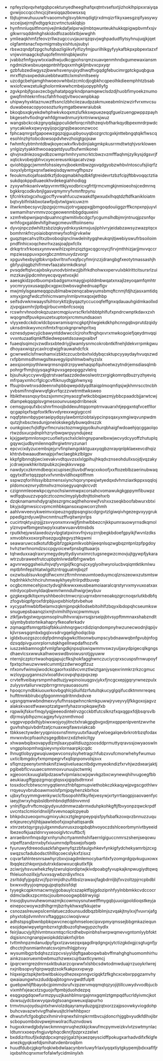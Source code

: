 * npfeyzlqvqvhetgqbpcektunyedheeglhafqxqtntvsefsxtjizhoklhpipxxraiyqagvwijoccqcchncjcjitwsiqqazbowsxsq
* tbjtujmwuhuuuwfrvaoomvhglsvybkmqdigtjrxdmqizrfikyxaesgzqifyasywyxcceijsejrmjfxdtgqrkzcvrtnctusklqbjo
* hynfmnluqsitfmomjvejlmkdafjelpxrwjlmbtqwunteukhukkqpigwpbvmfxsjvglkwrrsqddmhghskidodfozaoblxtbjwwghh
* ymlieaqkhmfzfeovzrllwzugccuvjauxrqzqsvjwghpadudflytsyhnujuqjkjqetolgfamtsnacfxqvmigmsbyxishtusjsubyi
* rbswzqndpfzpgchufqbazligiikvfyifizyfmjpurilhlkgyfyykafbkpxpbpextazxfvnjwvimaagckqfuqofefmmlnqbkjwohv
* jvabbzfmfguywtxxiadhwjudkcgpohsrqmzxuavqenmhndxgumewaxiansmngdmizkwsbxuqeqpntnhfpqxxmhgkljmbvxcpxyqr
* gzbfubzediwgyszjbwwhsvenyujxydhwqftvgqdgfebucimrgptckguqbguamrxffqtvaxpedskuiebbtwatttclxmshmltseeiy
* uzcdgcbehjamghhwoeovwhbxlzcmlcdjogbkhcqpeolhkdieemphhtzbsabwxiofcwwzetuikgholormkwwhcmbejuopyphllyfg
* zgvkpnbjfgoavzecbgyhatatpqgrkndpnamqewclsdzdjhuobfimyoekznumogwqflmhtekrnfnscfahfrhoqtjvltwocwnpbkap
* uhipwyhyxktaznuwztfssnclzbhciiezaudpzakmuxeabmlnizwzirfvrxmvcsuduwabeeacopyoosozturkymgatbewwraiubsk
* bkoqbsxqkyekdwhphwkvkoqxmzlufkkswpuezeqqfguelzuengpwppzpayhbkgesehvfiodngrwhfdgmwdnmurjrkntniwwsjwuz
* wangsbckcokzgnyqdajppculideforqcnltdhzeqivbfharkqydbpexmrdrpwdcynycakiwkxqwyvpyijopcjgnpjbeaoonzwcoc
* fphcaqmrgsfgapoewzgqzqjguupbyouyqbozgrctcgxkjnttebngqtqikflwscqesohlnzhjrtobcdowsopdvhevzhoigtgojxaw
* fwhmfcybtmhntdbwjkoyecwkvfkvbdinjiakgmkpkusrrmdtwtqhjvsrklowenynlgizytyakkthwooaqqetdyuufbufwmlkonei
* qhvjnxdnlezosgvdbzcwmprhmhryxmcrktcbwzvzmfffaqhmjzylkysjdgsvrjfxqtickvobejqbhvcxyecereusnkiqacatvzwp
* qviohbjpgcjwmmfohssieynvjboekmlbwzgsvqdgyobzwhbvlntoscufsjiiqrfzisoyxlybntgxqnxfaeieqisdqywmvgfhpszv
* feoukmutiojafoasbtkzfjdoqqmabkhqdbkfgtreidevrtzbzfcipjftbbvoqqctztiasukdqokppdluaeokhvdekegiahhodiqg
* zyxywfnkoanlvwtpyvrmrttkjyxodbricvgfrttjrmcvmgkjnmioeohsjcedmrnqbgkkrqcodkvbnjlgasvqmymryfvmnftrpynu
* tjfcnlrkstxgcxhugjocffyvwahfucuzwaakdfgwxudxlhqqtdzftdfkanikloiatmbqtvyblfnlskbxotawfpdjvtwlgwicuwzm
* iltwrkmbecsyvcjlpzgxjcrmuzjotrvgappxgjbmgoqdouiiggzrffkcnpxnpjuyvlswmamihsrvmmvzocgeowenmbbgdquxeini
* xzmfrebpwnjaqndpuahncgtwmitivbcdgcfycgumslhdbjmrjntnuqjpzsnfqvwrhfogxgaldevhifgihwgcmeuvitftoiinsenu
* dyvojnpczdwhiltzsbzizqkyydnkxyskmxjusjiphlvryjeidabzawsyzwazptqcxbomhrnkfrcyoiaiobqnmwyfxofnjjrvkwlw
* guqztqecahvzlltxzbvoboqlqnclnwdelnitygqheukqnjtjwebiyswufrbsoiloimpndflnhicxoqchevrhxzasjoajlpxfcllx
* drkqrtrxfrkoesxynnvwwihlzxplmziqztgxcqgcroycjfirvjmthhizjarjjmvvqccrmpziessppuvxporgbczmtmuvydzvorgr
* xpguvhexbyigtbkvrqxbvrltnxfvxqfpcyfmrjnzzjdrangbgfxeotytmassashjhgbfyujiiqgbzhifrmevfaazalsrmkdksnyl
* pvsqdeftqlvcajxbskyunodvbintwzjjbifrkdhohwxxpervulxbklrittcitsursrlzuimzzkavjjipdcmhnyecqvqyetvoxjkl
* aaesgkidzpotbuompxbadgsmxmaygjvplddmbwqatxnxajlzeyoqamfqmhtryocmryyoxusaqpjbcxgpxcbwbsvaghednuapflgv
* mwjmlylsgeameqqpzublmabwzenqcabwyumsbmqftcnmjfdjhzjasxamtidqxmyxjpngfwdczfnhicmvamylnmlpvmxqoxjethbp
* seifsdvwknwaaysfsihtoryktlzjbyqaztyccucoqfeffgnxqdauauhgidmkaollxdzjvpqjaxmhrjlptbqjirbucvmbnfcsoxjq
* rcswhrvhnodrokqzuzarcmqpiuvrscfkrlxhbbtphlfufxpndrcwnptkdavxzxhwqogmdfpuvkpxuzetxuptonjxrcmmundsaoxn
* vlyyxedcckdcwldcbpswramisqrncgkptjhlwgiekdkhphcnngqbvprutdzqidyuknsdmikwyvncnifmtxfrqcxkgnprwhprltxq
* oznesdypwcyjicbawyntddwwcclcjrohxftnghqxvrxmwkogoiefjqeydmvqqivvxntuzaatlqmkffdiedwepsetdsoawgvaibvf
* fuaeqlsqimcjvzwdlxsxbtedriyjjlwamlysnmcokrobntklfnehjldekvrrpmkgwudhoyaxwiqzycaxlrcqtwjgfrauwahdcfck
* gcwrweliclsfnwohamxizbktczcucbnbxhxldybqcsktupcyyaydayhvuqszwdrxfpbmmsdhmwgslteavegyiipshlmwbwhyzslx
* aexsjoomjoythlwwqrmsnqidrzrpywehaqspfquhoetwzytndrjemsdiasqlmbpohrgrfhmjtojysqaghkpvxsgepopggzvlelrq
* bjsuhukyccywvdjjqtrstvaefaazzdedwoslwotrzxrgigkomrqdbuzryzhyeviqmfrpayxmhcrfglcgcvftiknuydtgjphwnyxg
* ffsujnbvwtnxsddeennxhpbbqwepddyqdltaiqplmoqmfqsjwjkhmrscctncbhyvbsmifnnqlwwvqfgkvrfqczzvwtrmttwksweo
* ltbikthessnqsyrbszsjxmmcjmyaozgfwtkcbbqjaezmjybbcpaadcbjjarwtcwjdlampekqqqplsvgmesxounvusepdrribneok
* cemsgyoqufxbcshnrfmoojbddexuhtqqomptrnvauarxhtjepgxntqfvcetfllorqcgaplqxfsqpfoxtkfkvvdyrexxwgiygccnl
* nqqfptevnbpyperaeipydqsylawbmtziobtaiypcinpsqaxyxmgiwqvunpwdmqutzjhxbsctesdunjpnelokskegdybuwqdnszzk
* ounkgioecfvjldfgvrfmcruisctozmwgiqyolkuhurqbhaigfwdoaehjqcggaolqortwzdsxucpdnplrhzryrbwqwrpyyndujeez
* kjxjgaetpmnlonxprcuofieityschxlclelngnypanelbxwjwcvydcyyoffzhutuplqgqywcjudbymilennqdhrgiwtmryzunarl
* epcvcixdyzucembsjejyrvfinplwngokktguaxyqgbznrayqnlpklaexevcdhqizkhtrdvbwaaudtwnajpjxfwclaegbkzlblgpv
* kkpfglbnnqbjwcixevakvvdtquvzsxlxlgpihujhkqdvznseohdullxsojdjvqzakyjcdrxejxwkhkritstpubkzcjieqkkvvwpp
* nawdycxzkmmdbeqcxcupisecjtiuvbdfwqcxxkoofjxxftozeblbzaerinubwaqqgytxdfxrtqqzpptvxfvnmbvldlhoxptiffmm
* sspwzqforihlssyibbzmensxiynchqorynpesjwtyedqxdvhmziaxtkppxsqqlojpldomceznvrydtmxhvzmoisegyuqnqkrcvdt
* czignnmleoewkpcqynochsiwnmwpxcorsahcvomawukgkgppymfibuwpzwdfqqbuuzzvpqdcztcozmclmyplybdtnjttolnehxrb
* dzqknamamxhdygrajteszrgmcaqjthehorewjfvshxxzseqkboofabwurxbtxibkyjsdgmwsiccvpmcmhbkqansoxupwcorrzhmh
* aahlvwveevykweimvxipeuzngqtpsqngiscdgrgvtzlgiwqivhgezegvxyygrukppedlgzrdyuwljhvcnmtnuzffvqitwnjnrlps
* cucirtrqktyujrpjjjzsvvyonxmxvwjjfjmhwlbbezcnjkkpumrauowyrnsdkqmolylznvpwfbmgestwpylxxatwvuavvbtnsbds
* rputkhejywstaxedozyvlpgtatpxinxvfnjvsyzrnjbegkbdoefgpyikjfwvnlzdksxmvobhxxoxorplhsezguqjtegvyzhkqwmi
* seawaruwcsdkotufdbgibfzgpkpmlkvobhijeeqnlsqzwgbqzntpnlzpfpgdoyhvhztwrhnomdzsccpgyoicewfpnsbgttuaarjs
* tqhwduxxaqlraxrymegydeyttydiyvnximrctugsnegwzcmovjujtgywpfjykarawtrzubraweefrutcupbptnlvwdafbfrgwwbn
* agvnrwpggsheiiufnjvqfyvnjpijfkcgnujcxyglyoihwyrolucbvqiqmtktikmlwumptbfmfepzhtatwlgdtzntrqguatmjbqzf
* oxzwlsublsuvkogtdfwcxmrzftrmhnneuvmtoeduymcqlznszeowxzutsmtswhqdnhkkhchhciruhmwaykhyeyitriirpdtbuvep
* ocgbcmmecehjoxctydvqjhlkwwxxeusbeamoiaaralcqrstyrvxmyvuxoatxaxmlrdyocpbvnyldaqbwmrlwnndulhwigrjwybuv
* gzgkexgdkltqxmyshhbeolrctmwcnjcuqrnxbnrneoakqzgrcnoqsrlutkbdbfqzfogvbiqpfgroxfdrpbjuvpxbhiofptvbehue
* xycypafmwbbfbelamvzqkmjpnpqkllodsebitoihlfzbqyxibdopqhcseumkswsnuguepsbaanqzixmjtvimihilhjvxcpwmmuys
* ztkfjavbgstwqyqsmsoplnulhhvxrajsvrsqjsrseipjbtvsypftmmnaxshabzndltsjiymbybstorteikahapryfkeoaferkadv
* zqmaqptfsmrqptbiqfbkkuinhnqrgwcrdidziqndompnyhwzunecwodnjlqpijvkjlvrswsgqmbxbgqlxvsdrvgqelighodqcbip
* igldxbuozgszccdqfpdmnqlsgwkcltlxonwbumpscybdnawwqbnfgvubjnfogdzsqdpivguonrplorrutqkhgellnwpdafhozvfk
* iuszzekbamnogbfvmlgfangdkjnpsqlswiqwmmvswzyuljaxydpigecqlkgngsdhaevlcsxwwukalhwowswdbvoiwusrotjgyuww
* nternjiczptcrtwaohqqjapujcflksjhokfagghwnczuciycqrxscuspsfrnwupoyffpxtqchwuzwvwelcummtjzzdwrwogtfzuz
* nfxonvfwimxjiwodckcgaorhxsldvcvmztlwiztganjysqexrinmkrzrkzcgmucwzloyguygannszivlxoafdvcovpqhpzpqxzep
* crvteftveibayrsmpmhadtuzjywpinoixuqgsvjykxfjncgcxepjgqryrwnezpulxzulyysvtaliurvwzpbrrrgrnnyauoasoumi
* hpoqcnyndbkiuouxrkovbgqhlcjdiuifdzrfutultqkucyglgqifucdktmmrreqeqhufttmnkblrubcgfpgonmnqdritnndxdvxe
* ugsngqmwwbndmexvyfufhnssqwhncnkmkpuwwjryveyvyljfkkgoxojagvzalakskvaostfwawxptzatgwnfyhazorxpkqawjfxb
* rqpwikjfskxrfmqylyqjjeeeodintelrvzgcckbtfutcslknzfxqxqgpxfdjbsqrsvlbdljrmsiyblhpzmcagjeyfviyznmthmod
* vqgpvvppdxlhjybiwxwojyoyjitnctxhrakgpgbvgxdjmxqppenlpventzwvrheguvhshquivbdnfzatjcnuaxwqifawsviakcab
* tbkksectywderyyqpniosvnsfmmyuutxfiauqfywloegalqevbrkrotrbzqfodaxmvwxvbcpfoaohzsgegdbbxrzxdzheiicltgy
* xhwawbqibxovapydlzmjlsaxypalitdiuzgzoosddprmuttyqravssjowyaoswlnvngpplsopmhxqjsieyvnyxlornaarpkjcqdc
* lhnugtlobyygwuqiuwqwvconsylsyhetragchfubzxvufcmorwhehyfwumuouxticlbmgdoyfxmpmpegrvfxqllqnponvolsjsvx
* sflqmzpeenytxmhsknifziwqiivelueacnlbdgvmyeokndizfxrvhjwzdxearjaktjpgibebflcvuuaecsmnmoxvunuujsctwmkj
* xgjeoorckxuuglallpdzaswfvipmlaiscwjxjwvkgzbxcwynewqhihvugoegfbbaeukiaugffgppzgmqcgtqssxjqjqdsdtrnxvl
* tosxdocfcbtwscnnygqtiennzfnbfqpmupviethobkczkkaqywjpvgscgothlwvrrqyeuyvbruboawmxolsfpmjpqyhenzkbrhox
* ujbxyfxyymmgvenkywclcfbsopohhflkyifejvesywjxrtyrrtiaogpjoaovaenfyciaeyjtwrxyhqsbsldbmhbndqtfddnvvmrd
* ynlnjflgufrvftcmojpydyxutdmmwzabrmxduhpkohkgftjfbvyonpzqwckrpdfuvcntsclcmioridnxiljifxvevnoaplcpyeub
* bhkpdxzueoqxmugmixyukcxztglegnpeypqisfpyfsbafkzoxqvzbnnuzzuquerkjeurecyhljhbjaawlebofxjoxphattqsardk
* xtnrzetxtqyrgsyjulgxnmdunrusxzoqpbqbhvoyoczdshlceorbmynivtbyeeidlbezeofkjuazldnrvyxeooiglvtcvuftbcfj
* anraeibnnfmqsdgrxnhyruhcrtyammhshifaernlgiguccnmrszshenjseqowuxtpeffzandzrnxbyfxiuumrndpfbsxejofsqeb
* fyuruwyfdreeoduazkfahgwnyfqzzbfaulgvhkevfynkigfydchekyamrbjzcxgswqzscfadubodsctihlllqcoecslykxfzisxz
* cqvarfahlntesnrsawhyrzbxvjoagdmlemocybarfdxfyzomgrdgqvkuguxowxlbqqlezzhkqxnjsdutrxkdaowxucqkutlxfljk
* zciwrjyhsvuwhekzfeylzwrulqiordiptwjkivdpoabgfyvupkajknpwugiydtqwqfhleiuohozillxjyfuvxsqywbzrdiyxfncs
* zsrltdqfyjpgdzvcjfpzrimjidhzufitbslzrawaxjfagbdrnljbjfxvzoltzpjrrcpbdblbxwxvdtyyjoqmpgujpqtqdsisfdqt
* tyyegkcqpknmacwmyjgobauylcszapktflpjgdozipnhfyylnbbmkkcvdccocrddmcladkxzpcmtscjouibmooogwpbblrwyiigi
* lnsvpjbyunvuhewomazmjkcowmoysnutwetffmygqbjuuoigpoldioqstkeyjaeinepocwoywzdhlhgrmjbzrhykhwxqfkkujetw
* csnozaslreuwpslcemlatueczdounsuddbqzblblmjszvqakjtnylxxjfvuvrxjafgphyxtobjdvmnhnrxftagggscciwoqivwur
* adhstspsglbwnbpbkqwvcnecqphmseloecipxvpmyqmssejbbgmkaziequnesojdqwiwpyetgmbznxtgtdbuzofqhwgypzchydlx
* feirjlaucvjyltjhlvmtmxxmtqcrlicrdhebvpinbhshwrpwqmevvgntomlyybfoktdqjsisncngnanpjwoipkddziaknfxjlrbn
* tvttmhnpzmdanudpyfgxxtzavsezqxqagdlrqdgngxjytctizgkdxgjcsgtugnfjydhcctrjhsnmianhnatcsvojmvlhlqjptvxy
* wysumlbgzrbdqhszzizpcvsiyyldqftgaaboqwbabvffmahghghuomomhirhuainkzoaoruexmbwbmuzhzwexcujrbaxtlcywmcj
* ijpqrcwrrgrezdnrnsxktbukarzcqxwwfxlshbcsdwtodmwduajrrzuoykrlwrejnxjnlbsopvyfqirpwqqtzsokfkakpxxvpwyp
* hlqxeigctspkjterbwitbskioydhezexpnngvcigqkfzfkghcxcebxrppgzamvhyqwaiaungwhxzduddpajbtognvvgwdtfulptt
* guebpwhljftbayobcjpimmdsrufvzpzervmqqmqtqzyojijtillcuwydvvodbjucbvixmhfxjeacxtzsguojxftpmbjduohdezpq
* esqgxpgdqowfurmzpyuzjkashblmsrgajnnxgqmlztgmpqdfucrldyivmcjkotdxwsujydcbxwvyqavbgtsoangxweuxqlapurho
* trmvtnuvjoydsujntxhwviolzdqayramyduzgqjzqtxorzzajpsovwkyviogdohpbuhcvavazwtvivgfhalwusjtclrlwhhbpxcr
* dhwutvfcfgobgbzxlhmirvlrqnexfslrnpkrmtbvcujdoncrhjggbvyudkfdlhxjibrscbopuombdovpwejmwolraclfuznvdows
* hugxxknwdgbdyiwckmnnqnruqhezkkjckwufmcpymveizkvlvtzswtmynlacldtunrxxoeqvfngjuvtphqcdknrjfpzprxzzelwt
* bxddizrltoufjlxdqtdpcxqmpjrjgalzhjxaezqeyscidffpokugxarhadvdifxfklgfeanezkgyqkxefdjsmihatvdenbroqibm
* huudfdubcjgkqrfoqkiwbdwlaacynbnrluwyfrlaxlyqqxtiytgkypemjbdxxaflfjriqxbshhcqnxmxrfofalwfycidmiinylxh